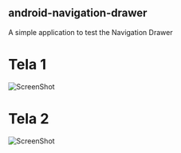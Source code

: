 ## android-navigation-drawer
A simple application to test the Navigation Drawer

# Tela 1
![ScreenShot](https://uploaddeimagens.com.br/images/000/597/175/full/Main.JPG?1459827035)

# Tela 2
![ScreenShot](https://uploaddeimagens.com.br/images/000/597/176/full/TabBar.JPG?1459827095)
